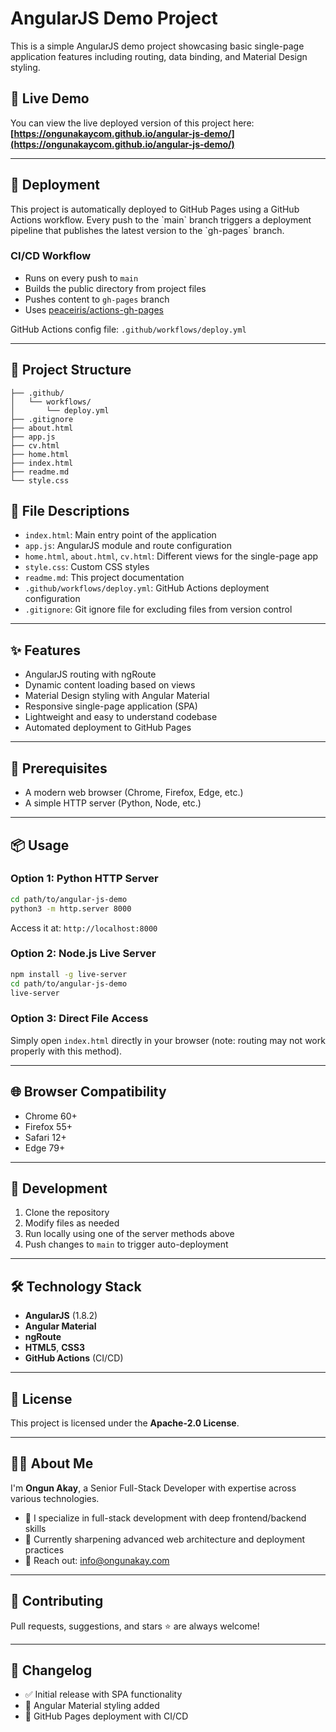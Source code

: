 # AngularJS Demo Project

This is a simple AngularJS demo project showcasing basic single-page application features including routing, data binding, and Material Design styling.

## 🔗 Live Demo

You can view the live deployed version of this project here:  
**[https://ongunakaycom.github.io/angular-js-demo/](https://ongunakaycom.github.io/angular-js-demo/)**

---

## 🚀 Deployment

This project is automatically deployed to GitHub Pages using a GitHub Actions workflow. Every push to the \`main\` branch triggers a deployment pipeline that publishes the latest version to the \`gh-pages\` branch.

### CI/CD Workflow

- Runs on every push to `main`
- Builds the public directory from project files
- Pushes content to `gh-pages` branch
- Uses [peaceiris/actions-gh-pages](https://github.com/peaceiris/actions-gh-pages)

GitHub Actions config file: `.github/workflows/deploy.yml`

---

## 📁 Project Structure

```
├── .github/
│   └── workflows/
│       └── deploy.yml
├── .gitignore
├── about.html
├── app.js
├── cv.html
├── home.html
├── index.html
├── readme.md
└── style.css
```

## 📄 File Descriptions

- `index.html`: Main entry point of the application
- `app.js`: AngularJS module and route configuration
- `home.html`, `about.html`, `cv.html`: Different views for the single-page app
- `style.css`: Custom CSS styles
- `readme.md`: This project documentation
- `.github/workflows/deploy.yml`: GitHub Actions deployment configuration
- `.gitignore`: Git ignore file for excluding files from version control

---

## ✨ Features

- AngularJS routing with ngRoute
- Dynamic content loading based on views
- Material Design styling with Angular Material
- Responsive single-page application (SPA)
- Lightweight and easy to understand codebase
- Automated deployment to GitHub Pages

---

## 🧰 Prerequisites

- A modern web browser (Chrome, Firefox, Edge, etc.)
- A simple HTTP server (Python, Node, etc.)

---

## 📦 Usage

### Option 1: Python HTTP Server

```bash
cd path/to/angular-js-demo
python3 -m http.server 8000
```

Access it at: `http://localhost:8000`

### Option 2: Node.js Live Server

```bash
npm install -g live-server
cd path/to/angular-js-demo
live-server
```

### Option 3: Direct File Access

Simply open `index.html` directly in your browser (note: routing may not work properly with this method).

---

## 🌐 Browser Compatibility

- Chrome 60+
- Firefox 55+
- Safari 12+
- Edge 79+

---

## 🔧 Development

1. Clone the repository
2. Modify files as needed
3. Run locally using one of the server methods above
4. Push changes to `main` to trigger auto-deployment

---

## 🛠️ Technology Stack

- **AngularJS** (1.8.2)
- **Angular Material**
- **ngRoute**
- **HTML5**, **CSS3**
- **GitHub Actions** (CI/CD)

---

## 📝 License

This project is licensed under the **Apache-2.0 License**.

---

## 👨‍💻 About Me

I'm **Ongun Akay**, a Senior Full-Stack Developer with expertise across various technologies.

- 👀 I specialize in full-stack development with deep frontend/backend skills
- 🌱 Currently sharpening advanced web architecture and deployment practices
- 💬 Reach out: info@ongunakay.com

---

## 🤝 Contributing

Pull requests, suggestions, and stars ⭐️ are always welcome!

---

## 📌 Changelog

- ✅ Initial release with SPA functionality
- 🎨 Angular Material styling added
- 🚀 GitHub Pages deployment with CI/CD